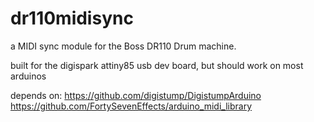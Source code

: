 # dr110midisync
a MIDI sync module for the Boss DR110 Drum machine.

built for the digispark attiny85 usb dev board, but should work on most arduinos

depends on:
https://github.com/digistump/DigistumpArduino
https://github.com/FortySevenEffects/arduino_midi_library


